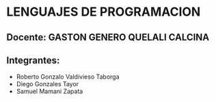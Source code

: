 # LENGUAJES DE PROGRAMACION

## Docente: GASTON GENERO QUELALI CALCINA

## Integrantes:
- Roberto Gonzalo Valdivieso Taborga
- Diego Gonzales Tayor
- Samuel Mamani Zapata
